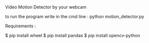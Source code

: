 Video Motion Detector by your webcam

to run the program write in the cmd line :
	python motion_detector.py

Requirements  :

$ pip install wheel
$ pip install pandas
$ pip install opencv-python
